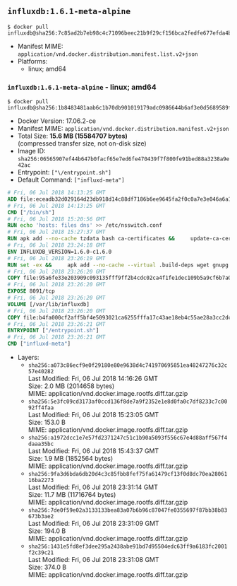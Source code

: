 ## `influxdb:1.6.1-meta-alpine`

```console
$ docker pull influxdb@sha256:7c85ad2b7eb98c4c71096beec21b9f29cf156bca2fedfe677efda4b2f00eb317
```

-	Manifest MIME: `application/vnd.docker.distribution.manifest.list.v2+json`
-	Platforms:
	-	linux; amd64

### `influxdb:1.6.1-meta-alpine` - linux; amd64

```console
$ docker pull influxdb@sha256:1b8483481aab6c1b70db901019179adc0986644b6af3e0d5689589f0c00fda3e
```

-	Docker Version: 17.06.2-ce
-	Manifest MIME: `application/vnd.docker.distribution.manifest.v2+json`
-	Total Size: **15.6 MB (15584707 bytes)**  
	(compressed transfer size, not on-disk size)
-	Image ID: `sha256:06565907ef44b647b0facf65e7ed6fe470439f7f800fe91bed88a3238a9e42ac`
-	Entrypoint: `["\/entrypoint.sh"]`
-	Default Command: `["influxd-meta"]`

```dockerfile
# Fri, 06 Jul 2018 14:13:25 GMT
ADD file:eceadb32d029164d23db918d14c88df7186b6ee9645fa2f0c0a7e3e046a6a129 in / 
# Fri, 06 Jul 2018 14:13:25 GMT
CMD ["/bin/sh"]
# Fri, 06 Jul 2018 15:20:56 GMT
RUN echo 'hosts: files dns' >> /etc/nsswitch.conf
# Fri, 06 Jul 2018 15:27:37 GMT
RUN apk add --no-cache tzdata bash ca-certificates &&     update-ca-certificates
# Fri, 06 Jul 2018 23:24:18 GMT
ENV INFLUXDB_VERSION=1.6.0-c1.6.0
# Fri, 06 Jul 2018 23:26:19 GMT
RUN set -ex &&     apk add --no-cache --virtual .build-deps wget gnupg tar &&     for key in         05CE15085FC09D18E99EFB22684A14CF2582E0C5 ;     do         gpg --keyserver ha.pool.sks-keyservers.net --recv-keys "$key" ||         gpg --keyserver pgp.mit.edu --recv-keys "$key" ||         gpg --keyserver keyserver.pgp.com --recv-keys "$key" ;     done &&     wget --no-verbose https://dl.influxdata.com/enterprise/releases/influxdb-meta-${INFLUXDB_VERSION}-static_linux_amd64.tar.gz.asc &&     wget --no-verbose https://dl.influxdata.com/enterprise/releases/influxdb-meta-${INFLUXDB_VERSION}-static_linux_amd64.tar.gz &&     gpg --batch --verify influxdb-meta-${INFLUXDB_VERSION}-static_linux_amd64.tar.gz.asc influxdb-meta-${INFLUXDB_VERSION}-static_linux_amd64.tar.gz &&     mkdir -p /usr/src &&     tar -C /usr/src -xzf influxdb-meta-${INFLUXDB_VERSION}-static_linux_amd64.tar.gz &&     rm -f /usr/src/influxdb-*/influxdb-meta.conf &&     chmod +x /usr/src/influxdb-*/* &&     cp -a /usr/src/influxdb-*/* /usr/bin/ &&     rm -rf *.tar.gz* /usr/src /root/.gnupg &&     apk del .build-deps
# Fri, 06 Jul 2018 23:26:20 GMT
COPY file:95a6fe33e203909c093135fff9ff2b4cdc02ca4f1fe1dec109b5a9cf6b7a0946 in /etc/influxdb/influxdb-meta.conf 
# Fri, 06 Jul 2018 23:26:20 GMT
EXPOSE 8091/tcp
# Fri, 06 Jul 2018 23:26:20 GMT
VOLUME [/var/lib/influxdb]
# Fri, 06 Jul 2018 23:26:20 GMT
COPY file:b4fa000cf2aff5bf4e5093021ca6255fffa17c43ae18eb4c55ae28a3cc2dc281 in /entrypoint.sh 
# Fri, 06 Jul 2018 23:26:21 GMT
ENTRYPOINT ["/entrypoint.sh"]
# Fri, 06 Jul 2018 23:26:21 GMT
CMD ["influxd-meta"]
```

-	Layers:
	-	`sha256:a073c86ecf9e0f29180e80e9638d4c741970695851ea48247276c32c57e40282`  
		Last Modified: Fri, 06 Jul 2018 14:16:26 GMT  
		Size: 2.0 MB (2014658 bytes)  
		MIME: application/vnd.docker.image.rootfs.diff.tar.gzip
	-	`sha256:5e3fc09cd3173af0ccd136f8de7a9f2352e1e8d0fa0c7df8233c7c0092ff4faa`  
		Last Modified: Fri, 06 Jul 2018 15:23:05 GMT  
		Size: 153.0 B  
		MIME: application/vnd.docker.image.rootfs.diff.tar.gzip
	-	`sha256:a1972dcc1e7e57fd2371247c51c1b90a5093f556c67e4d88aff567f4daaa35bc`  
		Last Modified: Fri, 06 Jul 2018 15:43:37 GMT  
		Size: 1.9 MB (1852564 bytes)  
		MIME: application/vnd.docker.image.rootfs.diff.tar.gzip
	-	`sha256:9fa3d6bda6db20d4c3c85fbb8fef75fa61479cf13f0d8dc70ea2806116ba2273`  
		Last Modified: Fri, 06 Jul 2018 23:31:14 GMT  
		Size: 11.7 MB (11716764 bytes)  
		MIME: application/vnd.docker.image.rootfs.diff.tar.gzip
	-	`sha256:7de0f59e02a3133133bea83a07b6b96c87047fe0355697f87bb38b83673b3ae2`  
		Last Modified: Fri, 06 Jul 2018 23:31:09 GMT  
		Size: 194.0 B  
		MIME: application/vnd.docker.image.rootfs.diff.tar.gzip
	-	`sha256:1431e5fd8ef3dee295a2438abe91bd7d95504edc63ff9a6183fc2001f2c39c21`  
		Last Modified: Fri, 06 Jul 2018 23:31:08 GMT  
		Size: 374.0 B  
		MIME: application/vnd.docker.image.rootfs.diff.tar.gzip
